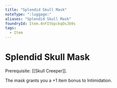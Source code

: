 ```yaml
---
title: "Splendid Skull Mask"
noteType: ":luggage:"
aliases: "Splendid Skull Mask"
foundryId: Item.4nFItbpckqOsJb9s
tags:
  - Item
---
```


# Splendid Skull Mask

Prerequisite: [[Skull Creeper]].

The mask grants you a +1 item bonus to Intimidation.
